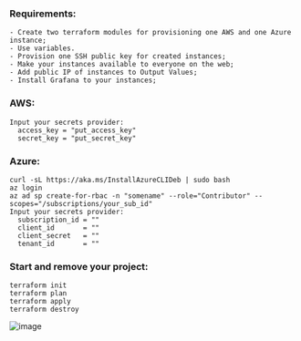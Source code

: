 ### Requirements:

```
- Create two terraform modules for provisioning one AWS and one Azure instance;
- Use variables.
- Provision one SSH public key for created instances;
- Make your instances available to everyone on the web;
- Add public IP of instances to Output Values;
- Install Grafana to your instances;
```

### AWS:
```
Input your secrets provider:
  access_key = "put_access_key"
  secret_key = "put_secret_key"
```

### Azure:
```
curl -sL https://aka.ms/InstallAzureCLIDeb | sudo bash
az login
az ad sp create-for-rbac -n "somename" --role="Contributor" --scopes="/subscriptions/your_sub_id"
Input your secrets provider:
  subscription_id = ""
  client_id       = ""
  client_secret   = ""
  tenant_id       = ""
```
### Start and remove your project:
```
terraform init
terraform plan
terraform apply
terraform destroy
```

![image](https://user-images.githubusercontent.com/42977616/210903698-43cbf759-02bb-4647-8b5b-f426478c964d.png)
